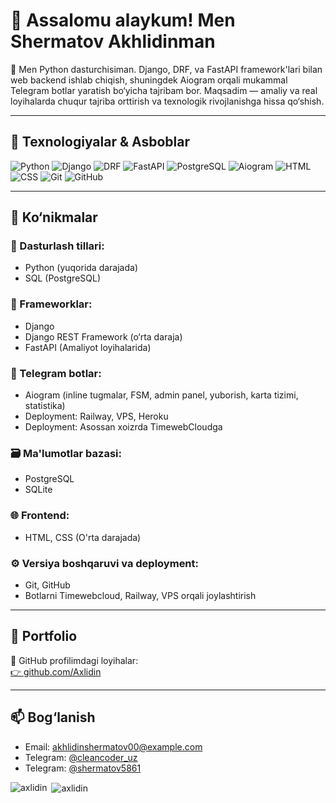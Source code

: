 # 👋 Assalomu alaykum! Men Shermatov Akhlidinman

🎯 Men Python dasturchisiman. Django, DRF, va FastAPI framework'lari bilan web backend ishlab chiqish, shuningdek Aiogram orqali mukammal Telegram botlar yaratish bo‘yicha tajribam bor. Maqsadim — amaliy va real loyihalarda chuqur tajriba orttirish va texnologik rivojlanishga hissa qo‘shish.

---

## 🚀 Texnologiyalar & Asboblar

![Python](https://img.shields.io/badge/Python-3670A0?style=for-the-badge&logo=python&logoColor=yellow)
![Django](https://img.shields.io/badge/Django-092E20?style=for-the-badge&logo=django&logoColor=white)
![DRF](https://img.shields.io/badge/DRF-red?style=for-the-badge&logo=django&logoColor=white)
![FastAPI](https://img.shields.io/badge/FastAPI-009688?style=for-the-badge&logo=fastapi&logoColor=white)
![PostgreSQL](https://img.shields.io/badge/PostgreSQL-4169E1?style=for-the-badge&logo=postgresql&logoColor=white)
![Aiogram](https://img.shields.io/badge/Aiogram-2D8CFF?style=for-the-badge&logo=telegram&logoColor=white)
![HTML](https://img.shields.io/badge/HTML5-E34F26?style=for-the-badge&logo=html5&logoColor=white)
![CSS](https://img.shields.io/badge/CSS3-1572B6?style=for-the-badge&logo=css3&logoColor=white)
![Git](https://img.shields.io/badge/Git-F05032?style=for-the-badge&logo=git&logoColor=white)
![GitHub](https://img.shields.io/badge/GitHub-100000?style=for-the-badge&logo=github&logoColor=white)

---

## 🧠 Ko‘nikmalar

### 🐍 Dasturlash tillari:
- Python (yuqorida darajada)
- SQL (PostgreSQL)

### 🧰 Frameworklar:
- Django
- Django REST Framework (o‘rta daraja)
- FastAPI (Amaliyot loyihalarida)

### 🤖 Telegram botlar:
- Aiogram (inline tugmalar, FSM, admin panel, yuborish, karta tizimi, statistika)
- Deployment: Railway, VPS, Heroku
- Deployment: Asossan xoizrda TimewebCloudga

### 🗃️ Ma'lumotlar bazasi:
- PostgreSQL
- SQLite

### 🌐 Frontend:
- HTML, CSS (O'rta darajada)

### ⚙️ Versiya boshqaruvi va deployment:
- Git, GitHub
- Botlarni Timewebcloud, Railway, VPS orqali joylashtirish

---

## 📂 Portfolio

🔗 GitHub profilimdagi loyihalar:  
[👉 github.com/Axlidin](https://github.com/Axlidin)

---

## 📫 Bog‘lanish

- Email: akhlidinshermatov00@example.com
- Telegram: [@cleancoder_uz](https://t.me/cleancoder_uz)
- Telegram: [@shermatov5861](https://t.me/shermatov5861)


  
</p>
<p>
  <img align="left" src="https://github-readme-stats.vercel.app/api/top-langs?username=axlidin&show_icons=true&locale=en&layout=compact" alt="axlidin" >
  &nbsp;<img align="center" src="https://github-readme-stats.vercel.app/api?username=axlidin&show_icons=true&locale=en" alt="axlidin" >
</p>


